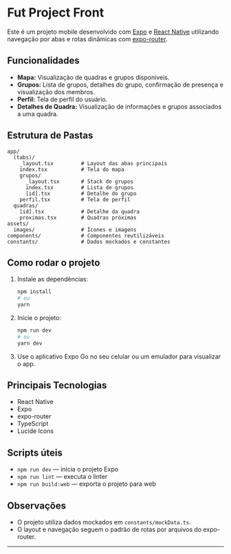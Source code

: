 # Fut Project Front

Este é um projeto mobile desenvolvido com [Expo](https://expo.dev/) e [React Native](https://reactnative.dev/) utilizando navegação por abas e rotas dinâmicas com [expo-router](https://docs.expo.dev/router/introduction/).

## Funcionalidades

- **Mapa:** Visualização de quadras e grupos disponíveis.
- **Grupos:** Lista de grupos, detalhes do grupo, confirmação de presença e visualização dos membros.
- **Perfil:** Tela de perfil do usuário.
- **Detalhes de Quadra:** Visualização de informações e grupos associados a uma quadra.

## Estrutura de Pastas

```
app/
  (tabs)/
    _layout.tsx         # Layout das abas principais
    index.tsx           # Tela do mapa
    grupos/
      _layout.tsx       # Stack de grupos
      index.tsx         # Lista de grupos
      [id].tsx          # Detalhe do grupo
    perfil.tsx          # Tela de perfil
  quadras/
    [id].tsx            # Detalhe da quadra
    proximas.tsx        # Quadras próximas
assets/
  images/               # Ícones e imagens
components/             # Componentes reutilizáveis
constants/              # Dados mockados e constantes
```

## Como rodar o projeto

1. Instale as dependências:
   ```bash
   npm install
   # ou
   yarn
   ```
2. Inicie o projeto:
   ```bash
   npm run dev
   # ou
   yarn dev
   ```
3. Use o aplicativo Expo Go no seu celular ou um emulador para visualizar o app.

## Principais Tecnologias
- React Native
- Expo
- expo-router
- TypeScript
- Lucide Icons

## Scripts úteis
- `npm run dev` — inicia o projeto Expo
- `npm run lint` — executa o linter
- `npm run build:web` — exporta o projeto para web

## Observações
- O projeto utiliza dados mockados em `constants/mockData.ts`.
- O layout e navegação seguem o padrão de rotas por arquivos do expo-router.

---
